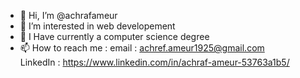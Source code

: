 - 👋 Hi, I’m @achrafameur
- 👀 I’m interested in web developement
- 🌱 I Have currently a computer science degree 
- 📫 How to reach me :
     email : achref.ameur1925@gmail.com                                                                                                                                                           
     LinkedIn : https://www.linkedin.com/in/achraf-ameur-53763a1b5/
 
<!---
achrafameur/achrafameur is a ✨ special ✨ repository because its `README.md` (this file) appears on your GitHub profile.
You can click the Preview link to take a look at your changes.
--->
